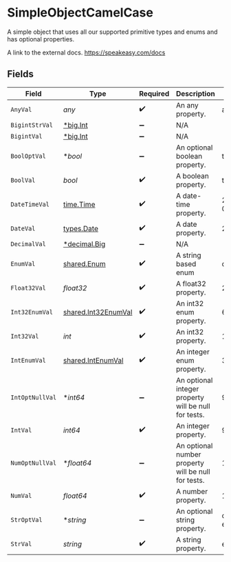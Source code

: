 # SimpleObjectCamelCase

A simple object that uses all our supported primitive types and enums and has optional properties.

A link to the external docs.
<https://speakeasy.com/docs>


## Fields

| Field                                                                   | Type                                                                    | Required                                                                | Description                                                             | Example                                                                 |
| ----------------------------------------------------------------------- | ----------------------------------------------------------------------- | ----------------------------------------------------------------------- | ----------------------------------------------------------------------- | ----------------------------------------------------------------------- |
| `AnyVal`                                                                | *any*                                                                   | :heavy_check_mark:                                                      | An any property.                                                        | any example                                                             |
| `BigintStrVal`                                                          | [*big.Int](https://pkg.go.dev/math/big#Int)                             | :heavy_minus_sign:                                                      | N/A                                                                     |                                                                         |
| `BigintVal`                                                             | [*big.Int](https://pkg.go.dev/math/big#Int)                             | :heavy_minus_sign:                                                      | N/A                                                                     |                                                                         |
| `BoolOptVal`                                                            | **bool*                                                                 | :heavy_minus_sign:                                                      | An optional boolean property.                                           | true                                                                    |
| `BoolVal`                                                               | *bool*                                                                  | :heavy_check_mark:                                                      | A boolean property.                                                     | true                                                                    |
| `DateTimeVal`                                                           | [time.Time](https://pkg.go.dev/time#Time)                               | :heavy_check_mark:                                                      | A date-time property.                                                   | 2020-01-01T00:00:00Z                                                    |
| `DateVal`                                                               | [types.Date](../../../types/date.md)                                    | :heavy_check_mark:                                                      | A date property.                                                        | 2020-01-01                                                              |
| `DecimalVal`                                                            | [*decimal.Big](https://pkg.go.dev/github.com/ericlagergren/decimal#Big) | :heavy_minus_sign:                                                      | N/A                                                                     |                                                                         |
| `EnumVal`                                                               | [shared.Enum](../../../pkg/models/shared/enum.md)                       | :heavy_check_mark:                                                      | A string based enum                                                     | one                                                                     |
| `Float32Val`                                                            | *float32*                                                               | :heavy_check_mark:                                                      | A float32 property.                                                     | 2.2222222                                                               |
| `Int32EnumVal`                                                          | [shared.Int32EnumVal](../../../pkg/models/shared/int32enumval.md)       | :heavy_check_mark:                                                      | An int32 enum property.                                                 | 69                                                                      |
| `Int32Val`                                                              | *int*                                                                   | :heavy_check_mark:                                                      | An int32 property.                                                      | 1                                                                       |
| `IntEnumVal`                                                            | [shared.IntEnumVal](../../../pkg/models/shared/intenumval.md)           | :heavy_check_mark:                                                      | An integer enum property.                                               | 3                                                                       |
| `IntOptNullVal`                                                         | **int64*                                                                | :heavy_minus_sign:                                                      | An optional integer property will be null for tests.                    | 999999                                                                  |
| `IntVal`                                                                | *int64*                                                                 | :heavy_check_mark:                                                      | An integer property.                                                    | 999999                                                                  |
| `NumOptNullVal`                                                         | **float64*                                                              | :heavy_minus_sign:                                                      | An optional number property will be null for tests.                     | 1.1                                                                     |
| `NumVal`                                                                | *float64*                                                               | :heavy_check_mark:                                                      | A number property.                                                      | 1.1                                                                     |
| `StrOptVal`                                                             | **string*                                                               | :heavy_minus_sign:                                                      | An optional string property.                                            | optional example                                                        |
| `StrVal`                                                                | *string*                                                                | :heavy_check_mark:                                                      | A string property.                                                      | example                                                                 |